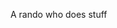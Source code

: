 A rando who does stuff

<!---
EpicCandyStore/EpicCandyStore is a ✨ special ✨ repository because its `README.md` (this file) appears on your GitHub profile.
You can click the Preview link to take a look at your changes.
---!>
